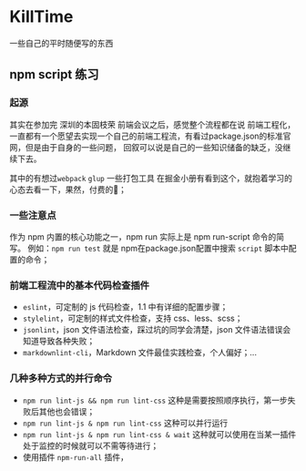 # KillTime
一些自己的平时随便写的东西

## npm script 练习

### 起源
其实在参加完 深圳的本固枝荣 前端会议之后，感觉整个流程都在说 前端工程化，
一直都有一个愿望去实现一个自己的前端工程流，有看过package.json的标准官网，但是由于自身的一些问题，
回叙可以说是自己的一些知识储备的缺乏，没继续下去。

其中的有想过`webpack` `glup` 一些打包工具 
在掘金小册有看到这个，就抱着学习的心态去看一下，果然，付费的💯；

### 一些注意点
作为 npm 内置的核心功能之一，npm run 实际上是 npm run-script 命令的简写。
例如：`npm run test`
就是 npm在package.json配置中搜索 `script` 脚本中配置的命令；

### 前端工程流中的基本代码检查插件
- `eslint`，可定制的 js 代码检查，1.1 中有详细的配置步骤；
- `stylelint`，可定制的样式文件检查，支持 css、less、scss；
- `jsonlint`，json 文件语法检查，踩过坑的同学会清楚，json 文件语法错误会知道导致各种失败；
- `markdownlint-cli`，Markdown 文件最佳实践检查，个人偏好；...

### 几种多种方式的并行命令
- `npm run lint-js && npm run lint-css` 这种是需要按照顺序执行，第一步失败后其他也会错误；
- `npm run lint-js & npm run lint-css` 这种可以并行运行
- `npm run lint-js & npm run lint-css & wait` 这种就可以使用在当某一插件处于监控的时候就可以不需等待进行；
- 使用插件 `npm-run-all` 插件，